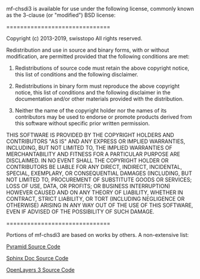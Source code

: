mf-chsdi3 is available for use under the following license, commonly known
as the 3-clause (or "modified") BSD license:

==============================

Copyright (c) 2013-2019, swisstopo
All rights reserved.

Redistribution and use in source and binary forms, with or without modification,
are permitted provided that the following conditions are met:

1. Redistributions of source code must retain the above copyright notice, this
list of conditions and the following disclaimer.

2. Redistributions in binary form must reproduce the above copyright notice, this
list of conditions and the following disclaimer in the documentation and/or other
materials provided with the distribution.

3. Neither the name of the copyright holder nor the names of its contributors may
be used to endorse or promote products derived from this software without specific
prior written permission.

THIS SOFTWARE IS PROVIDED BY THE COPYRIGHT HOLDERS AND CONTRIBUTORS "AS IS" AND
ANY EXPRESS OR IMPLIED WARRANTIES, INCLUDING, BUT NOT LIMITED TO, THE IMPLIED
WARRANTIES OF MERCHANTABILITY AND FITNESS FOR A PARTICULAR PURPOSE ARE DISCLAIMED.
IN NO EVENT SHALL THE COPYRIGHT HOLDER OR CONTRIBUTORS BE LIABLE FOR ANY DIRECT,
INDIRECT, INCIDENTAL, SPECIAL, EXEMPLARY, OR CONSEQUENTIAL DAMAGES (INCLUDING, BUT
NOT LIMITED TO, PROCUREMENT OF SUBSTITUTE GOODS OR SERVICES; LOSS OF USE, DATA, OR
PROFITS; OR BUSINESS INTERRUPTION) HOWEVER CAUSED AND ON ANY THEORY OF LIABILITY,
WHETHER IN CONTRACT, STRICT LIABILITY, OR TORT (INCLUDING NEGLIGENCE OR OTHERWISE)
ARISING IN ANY WAY OUT OF THE USE OF THIS SOFTWARE, EVEN IF ADVISED OF THE
POSSIBILITY OF SUCH DAMAGE.

==============================

Portions of mf-chsdi3 are based on works by others. A non-extensive list:

[Pyramid Source Code](https://github.com/Pylons/pyramid/blob/master/LICENSE.txt)

[Sphinx Doc Source Code](https://github.com/sphinx-doc/sphinx/blob/master/LICENSE)

[OpenLayers 3 Source Code](https://github.com/openlayers/ol3/blob/master/LICENSE.md)
